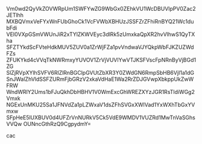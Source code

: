 Vm0wd2QyVkZOVWRpUm1SWFYwZG9WbGx0ZEhkVU1WcDBUVlpPV0Zac2JETlhh
MXBQVmxVeFYxWnFUbGhoCk1VcFVWbXBHUzJSSFZrZFhiRnBYQ21Wc1dubFdi
VEI0VXpGSmVWUnJiR2xTYlZKWVEyc3dlRk5zUmxkaQpXR2hvVlhwS1QyTXha
SFZTYkdScFVteHdkMUV5ZUV0a1ZrWjFZa1pvVndwaVJYQkpWbFJKZUZWdFZs
ZFUKYkd4cVVqTkNWRmxyYUVOV1ZrVjVUVlYwVTJKSFVscFpNRnByVjBGd1ZG
SlZjRVpXYlhSVFV6RlZlRnBGClpGVUtZbXR3Y0ZWdGN6RmpSbHB6VjI1a1dG
SnJWalZhVldSSFZURmFjbGRzV2xkaVdHaE1Wa2RrZDJGVwpXbkppUkZwWFRW
WndWRlY2Ums1bFJuQkhDbHBHV1V0WmExcGhWREZXYzJGR1RsTldiWGg2Vmxk
NGExUnMKU25Sa1JFNVdZa1pLZWxaV1dsZFhSVGxXWlVad1YxWXhTbGxYVmxw
SFpHeE5lUXBUV0d4UFZrVnNURkV5Ck5VdE9WMDV1VUZRd1MwTnVaSGhsVVQw
OUNncGthRzQ9CgpydmY=

cac